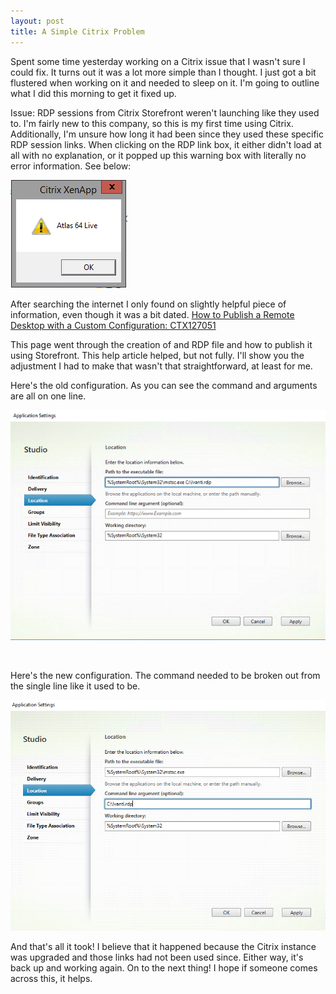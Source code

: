 ```yaml
---
layout: post
title: A Simple Citrix Problem
---
```


Spent some time yesterday working on a Citrix issue that I wasn't sure I could fix. It turns out it was a lot more simple than I thought. I just got a bit flustered when working on it and needed to sleep on it. I'm going to outline what I did this morning to get it fixed up.

Issue: RDP sessions from Citrix Storefront weren't launching like they used to. I'm fairly new to this company, so this is my first time using Citrix. Additionally, I'm unsure how long it had been since they used these specific RDP session links. When clicking on the RDP link box, it either didn't load at all with no explanation, or it popped up this warning box with literally no error information. See below:

![Warning Screenshot](\assets\2020-12-22\XenApp-Warning.png)

After searching the internet I only found on slightly helpful piece of information, even though it was a bit dated. <a href="https://support.citrix.com/article/CTX127051">How to Publish a Remote Desktop with a Custom Configuration: CTX127051</a>

This page went through the creation of and RDP file and how to publish it using Storefront. This help article helped, but not fully.  I'll show you the adjustment I had to make that wasn't that straightforward, at least for me.

Here's the old configuration. As you can see the command and arguments are all on one line.

![Old Configuration](\assets\2020-12-22\CitrixOldPathConfiguration.PNG)

<img src="/assets/images/CitrixOldPathConfiguration.png" alt="">





Here's the new configuration. The command needed to be broken out from the single line like it used to be.

![New Configuration](\assets\2020-12-22\CitrixNewPathConfiguration.PNG)








And that's all it took! I believe that it happened because the Citrix instance was upgraded and those links had not been used since. Either way, it's back up and working again. On to the next thing! I hope if someone comes across this, it helps.
